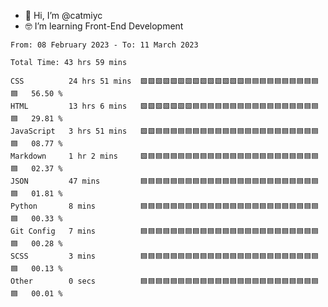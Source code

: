 - 👋 Hi, I’m @catmiyc
- 🤓 I’m learning Front-End Development

<!---
catmiyc/catmiyc is a ✨ special ✨ repository because its `README.md` (this file) appears on your GitHub profile.
You can click the Preview link to take a look at your changes.
--->


<!-- [![Anurag's GitHub stats](https://github-readme-stats.vercel.app/api?username=catmiyc)](https://github.com/anuraghazra/github-readme-stats) -->

<!-- [![GitHub Streak](https://streak-stats.demolab.com/?user=catmiyc)](https://git.io/streak-stats) -->

<!--START_SECTION:waka-->

```text
From: 08 February 2023 - To: 11 March 2023

Total Time: 43 hrs 59 mins

CSS          24 hrs 51 mins  🟩🟩🟩🟩🟩🟩🟩🟩🟩🟩🟩🟩🟩🟩🟦🟦🟦🟦🟦🟦🟦🟦🟦🟦🟦   56.50 %
HTML         13 hrs 6 mins   🟩🟩🟩🟩🟩🟩🟩🟦🟦🟦🟦🟦🟦🟦🟦🟦🟦🟦🟦🟦🟦🟦🟦🟦🟦   29.81 %
JavaScript   3 hrs 51 mins   🟩🟩🟦🟦🟦🟦🟦🟦🟦🟦🟦🟦🟦🟦🟦🟦🟦🟦🟦🟦🟦🟦🟦🟦🟦   08.77 %
Markdown     1 hr 2 mins     🟩🟦🟦🟦🟦🟦🟦🟦🟦🟦🟦🟦🟦🟦🟦🟦🟦🟦🟦🟦🟦🟦🟦🟦🟦   02.37 %
JSON         47 mins         🟦🟦🟦🟦🟦🟦🟦🟦🟦🟦🟦🟦🟦🟦🟦🟦🟦🟦🟦🟦🟦🟦🟦🟦🟦   01.81 %
Python       8 mins          🟦🟦🟦🟦🟦🟦🟦🟦🟦🟦🟦🟦🟦🟦🟦🟦🟦🟦🟦🟦🟦🟦🟦🟦🟦   00.33 %
Git Config   7 mins          🟦🟦🟦🟦🟦🟦🟦🟦🟦🟦🟦🟦🟦🟦🟦🟦🟦🟦🟦🟦🟦🟦🟦🟦🟦   00.28 %
SCSS         3 mins          🟦🟦🟦🟦🟦🟦🟦🟦🟦🟦🟦🟦🟦🟦🟦🟦🟦🟦🟦🟦🟦🟦🟦🟦🟦   00.13 %
Other        0 secs          🟦🟦🟦🟦🟦🟦🟦🟦🟦🟦🟦🟦🟦🟦🟦🟦🟦🟦🟦🟦🟦🟦🟦🟦🟦   00.01 %
```

<!--END_SECTION:waka-->
